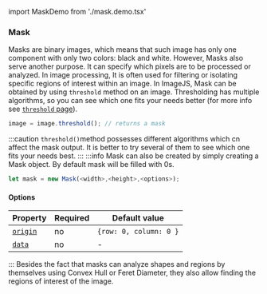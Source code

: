 import MaskDemo from './mask.demo.tsx'

### Mask

Masks are binary images, which means that such image has only one component with only two colors: black and white.
However, Masks also serve another purpose. It can specify which pixels are to be processed or analyzed.
In image processing, It is often used for filtering or isolating specific regions of interest within an image.
In ImageJS, Mask can be obtained by using `threshold` method on an image. Thresholding has multiple algorithms, so you can see which one fits your needs better (for more info see [`threshold` page](../Features/Operations/threshold.md 'internal link on threshold')).

```ts
image = image.threshold(); // returns a mask
```

:::caution
`threshold()`method possesses different algorithms which cn affect the mask output. It is better to try several of them to see which one fits your needs best.
:::
:::info
Mask can also be created by simply creating a Mask object. By default mask will be filled with 0s.

```ts
let mask = new Mask(<width>,<height>,<options>);
```

#### Options

| Property                                                                                      | Required | Default value          |
| --------------------------------------------------------------------------------------------- | -------- | ---------------------- |
| [`origin`](https://image-js.github.io/image-js-typescript/interfaces/MaskOptions.html#origin) | no       | `{row: 0, column: 0 }` |
| [`data`](https://image-js.github.io/image-js-typescript/interfaces/MaskOptions.html#data)     | no       | -                      |

:::
Besides the fact that masks can analyze shapes and regions by themselves using Convex Hull or Feret Diameter, they also allow finding the regions of interest of the image.

<MaskDemo />
